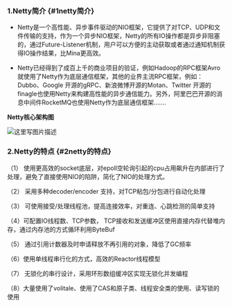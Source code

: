 ### **1.Netty简介** {#1netty简介}

* Netty是一个高性能、异步事件驱动的NIO框架，它提供了对TCP、UDP和文件传输的支持，作为一个异步NIO框架，Netty的所有IO操作都是异步非阻塞的，通过Future-Listener机制，用户可以方便的主动获取或者通过通知机制获得IO操作结果，比Mina更高效。

* Netty已经得到了成百上千的商业项目的验证，例如Hadoop的RPC框架Avro就使用了Netty作为底层通信框架，其他的业界主流RPC框架，例如：Dubbo、Google 开源的gRPC、新浪微博开源的Motan、Twitter 开源的 finagle也使用Netty来构建高性能的异步通信能力。另外，阿里巴巴开源的消息中间件RocketMQ也使用Netty作为底层通信框架…….

**Netty核心架构图**

![](http://img.blog.csdn.net/20170612212623057?watermark/2/text/aHR0cDovL2Jsb2cuY3Nkbi5uZXQvYmFpeWVfeGluZw==/font/5a6L5L2T/fontsize/400/fill/I0JBQkFCMA==/dissolve/70/gravity/SouthEast "这里写图片描述")

### **2.Netty的特点** {#2netty的特点}

（1） 使用更高效的socket底层，对epoll空轮询引起的cpu占用飙升在内部进行了处理，避免了直接使用NIO的陷阱，简化了NIO的处理方式。

（2） 采用多种decoder/encoder 支持，对TCP粘包/分包进行自动化处理

（3） 可使用接受/处理线程池，提高连接效率，对重连、心跳检测的简单支持

（4）可配置IO线程数、TCP参数， TCP接收和发送缓冲区使用直接内存代替堆内存，通过内存池的方式循环利用ByteBuf

（5） 通过引用计数器及时申请释放不再引用的对象，降低了GC频率

（6）使用单线程串行化的方式，高效的Reactor线程模型

（7） 无锁化的串行设计，采用环形数组缓冲区实现无锁化并发编程

（8）大量使用了volitale、使用了CAS和原子类、线程安全类的使用、读写锁的使用

  


